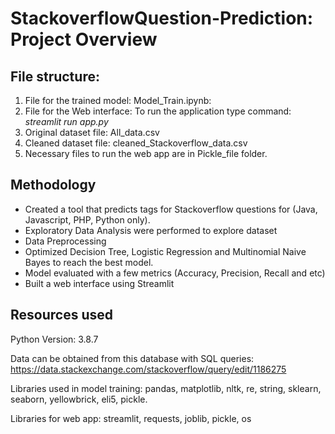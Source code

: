 # StackoverflowQuestion-Prediction: Project Overview

## File structure:

1) File for the trained model: Model_Train.ipynb: 
2) File for the Web interface: To run the application type command: *streamlit run app.py*
3) Original dataset file: All_data.csv
4) Cleaned dataset file: cleaned_Stackoverflow_data.csv
5) Necessary files to run the web app are in Pickle_file folder. 

## Methodology
- Created a tool that predicts tags for Stackoverflow questions for (Java, Javascript, PHP, Python only).
- Exploratory Data Analysis were performed to explore dataset
- Data Preprocessing
- Optimized Decision Tree, Logistic Regression and Multinomial Naive Bayes to reach the best model.
- Model evaluated with a few metrics (Accuracy, Precision, Recall and etc)
- Built a web interface using Streamlit

## Resources used
Python Version: 3.8.7

Data can be obtained from this database with SQL queries: <https://data.stackexchange.com/stackoverflow/query/edit/1186275>

Libraries used in model training: pandas, matplotlib, nltk, re, string, sklearn, seaborn, yellowbrick, eli5, pickle.

Libraries for web app: streamlit, requests, joblib, pickle, os
